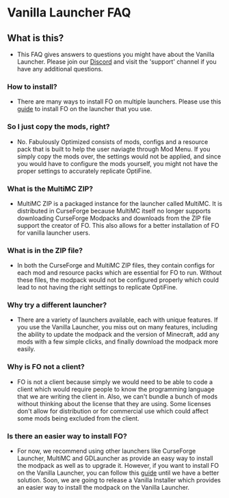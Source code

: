 # Vanilla Launcher FAQ

## What is this?

- This FAQ gives answers to questions you might have about the Vanilla Launcher. Please join our [Discord](https://discord.gg/yxaXtaQqdB) and visit the 'support' channel if you have any additional questions. 

### How to install?

- There are many ways to install FO on multiple launchers. Please use this [guide](https://fabulously-optimized.gitbook.io/modpack/readme/install-instructions#minecraft-launcher-vanilla) to install FO on the launcher that you use.

### So I just copy the mods, right?

- No. Fabulously Optimized consists of mods, configs and a resource pack that is built to help the user naviagte through Mod Menu. If you simply copy the mods over, the settings would not be applied, and since you would have to configure the mods yourself, you might not have the proper settings to accurately replicate OptiFine.

### What is the MultiMC ZIP?

- MultiMC ZIP is a packaged instance for the launcher called MultiMC. It is distributed in CurseForge because MultiMC itself no longer supports downloading CurseForge Modpacks and downloads from the ZIP file support the creator of FO. This also allows for a better installation of FO for vanilla launcher users.

### What is in the ZIP file?

- In both the CurseForge and MultiMC ZIP files, they contain configs for each mod and resource packs which are essential for FO to run. Without these files, the modpack would not be configured properly which could lead to not having the right settings to replicate OptiFine.

### Why try a different launcher?

- There are a variety of launchers available, each with unique features. If you use the Vanilla Launcher, you miss out on many features, including the ability to update the modpack and the version of Minecraft, add any mods with a few simple clicks, and finally download the modpack more easily.

### Why is FO not a client?

- FO is not a client because simply we would need to be able to code a client which would require people to know the programming language that we are writing the client in. Also, we can't bundle a bunch of mods without thinking about the license that they are using. Some licenses don't allow for distribution or for commercial use which could affect some mods being excluded from the client.

### Is there an easier way to install FO?

- For now, we recommend using other launchers like CurseForge Launcher, MultiMC and GDLauncher as provide an easy way to install the modpack as well as to upgrade it. However, if you want to install FO on the Vanilla Launcher, you can follow this [guide](https://fabulously-optimized.gitbook.io/modpack/readme/install-instructions#minecraft-launcher-vanilla) until we have a better solution. Soon, we are going to release a Vanilla Installer which provides an easier way to install the modpack on the Vanilla Launcher.
